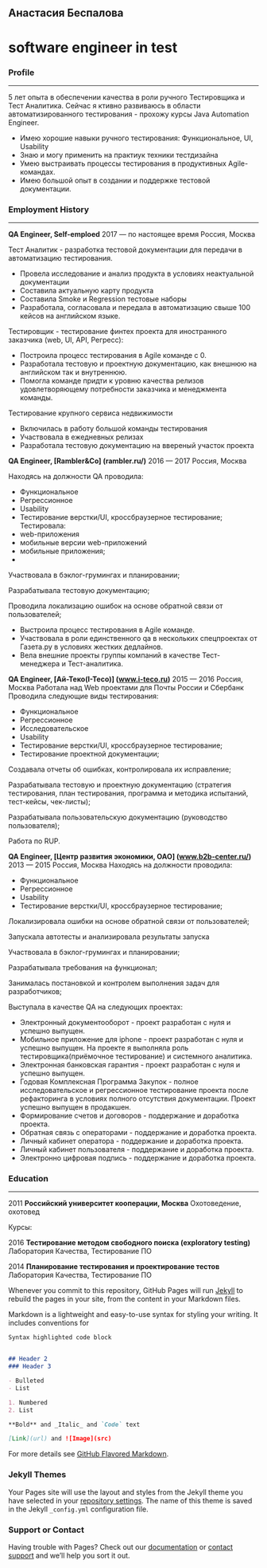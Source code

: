 ## Анастасия Беспалова
# software engineer in test

### Profile
____________________________________________________________________
5 лет опыта в обеспечении качества в роли ручного Тестировщика и Тест Аналитика.
Сейчас я ктивно развиваюсь в области автоматизированного тестирования - прохожу курсы Java Automation Engineer.
- Имею хорошие навыки ручного тестирования: Функциональное, UI, Usability
- Знаю и могу применить на практиук техники тестдизайна
- Умею выстраивать процессы тестирования в продуктивных Agile-командах.
- Имею большой опыт в создании и поддержке тестовой документации.

### Employment History
____________________________________________________________________
**QA Engineer, Self-emploed**
2017 — по настоящее время         Россия, Москва

Тест Аналитик - разработка тестовой документации для передачи в автоматизацию тестирования.
* Провела исследование и анализ продукта в условиях неактуальной документации
* Составила актуальную карту продукта
* Составила Smoke и Regression тестовые наборы
* Разработала, согласовала и передала в автоматизацию свыше 100 кейсов на английском языке.

Тестировщик - тестирование финтех проекта для иностранного заказчика (web, UI, API, Регресс):
* Построила процесс тестирования в Agile команде с 0.
* Разработала тестовую и проектную документацию, как внешнюю на английском так и внутреннюю.
* Помогла команде придти к уровню качества релизов удовлетворяющему потребности заказчика и менеджмента команды.

Тестирование крупного сервиса недвижимости
* Включилась в работу большой команды тестирования
* Участвовала в ежедневных релизах
* Разработала тестовую документацию на ввереный участок проекта

**QA Engineer, [Rambler&Co] (rambler.ru/)**
2016 — 2017                       Россия, Москва

Находясь на должности QA проводила:
- Функциональное
- Регрессионное
- Usability
- Тестирование верстки/UI, кроссбраузерное тестирование;
Тестировала:
- web-приложения
- мобильные версии web-приложений
- мобильные приложения;
- 
Участвовала в бэклог-грумингах и планировании;

Разрабатывала тестовую документацию;

Проводила локализацию ошибок на основе обратной связи от пользователей;
* Выстроила процесс тестирования в Agile команде.
* Участвовала в роли единственного qa в нескольких спецпроектах от Газета.ру в условиях жестких дедлайнов.
* Вела внешние проекты группы компаний в качестве Тест-менеджера и Тест-аналитика.

**QA Engineer, [Ай-Теко(I-Teco)] (www.i-teco.ru)**
2015 — 2016     Россия, Москва
Работала над Web проектами для Почты России и Сбербанк
Проводила следующие виды тестирования:
- Функциональное
- Регрессионное
- Исследовательское
- Usability
- Тестирование верстки/UI, кроссбраузерное тестирование;
- Тестирование проектной документации;

Создавала отчеты об ошибках, контролировала их исправление;

Разрабатывала тестовую и проектную документацию (стратегия тестирования, план тестирования, программа и методика испытаний, тест-кейсы, чек-листы);

Разрабатывала пользовательскую документацию (руководство пользователя);

Работа по RUP.

**QA Engineer, [Центр развития экономики, ОАО] (www.b2b-center.ru/)**
2013 — 2015                     Россия, Москва
Находясь на должности проводила:
- Функциональное
- Регрессионное
- Usability
- Тестирование верстки/UI, кроссбраузерное тестирование;

Локализировала ошибки на основе обратной связи от пользователей;

Запускала автотесты и анализировала результаты запуска

Участвовала в бэклог-грумингах и планировании;

Разрабатывала требования на функционал;

Занималась постановкой и контролем выполнения задач для разработчиков;

Выступала в качестве QA на следующих проектах:
* Электронный документооборот - проект разработан с нуля и успешно выпущен.
* Мобильное приложение для iphone - проект разработан с нуля и успешно выпущен. На проекте я выполняла роль тестировщика(приёмочное тестирование) и системного аналитика.
* Электронная банковская гарантия - проект разработан с нуля и успешно выпущен.
* Годовая Комплексная Программа Закупок - полное исследовательское и регрессионное тестирование проекта после рефакторинга в условиях полного отсутствия документации. Проект успешно выпущен в продакшен.
* Формирование счетов и договоров - поддержание и доработка проекта.
* Обратная связь с операторами - поддержание и доработка проекта.
* Личный кабинет оператора - поддержание и доработка проекта.
* Личный кабинет пользователя - поддержание и доработка проекта.
* Электронно цифровая подпись - поддержание и доработка проекта.

### Education
____________________________________________________________________
2011 **Российский университет кооперации, Москва**  Охотоведение, охотовед

Курсы:

2016 **Тестирование методом свободного поиска (exploratory testing)** Лаборатория Качества, Тестирование ПО

2014 **Планирование тестирования и проектирование тестов** Лаборатория Качества, Тестирование ПО


Whenever you commit to this repository, GitHub Pages will run [Jekyll](https://jekyllrb.com/) to rebuild the pages in your site, from the content in your Markdown files.



Markdown is a lightweight and easy-to-use syntax for styling your writing. It includes conventions for

```markdown
Syntax highlighted code block


## Header 2
### Header 3

- Bulleted
- List

1. Numbered
2. List

**Bold** and _Italic_ and `Code` text

[Link](url) and ![Image](src)
```

For more details see [GitHub Flavored Markdown](https://guides.github.com/features/mastering-markdown/).

### Jekyll Themes

Your Pages site will use the layout and styles from the Jekyll theme you have selected in your [repository settings](https://github.com/SmallSparkle/Anastasia_Bespalova/settings). The name of this theme is saved in the Jekyll `_config.yml` configuration file.

### Support or Contact

Having trouble with Pages? Check out our [documentation](https://docs.github.com/categories/github-pages-basics/) or [contact support](https://support.github.com/contact) and we’ll help you sort it out.
